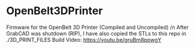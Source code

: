 # OpenBelt3DPrinter
Firmware for the OpenBelt 3D Printer (Compiled and Uncompiled)
/n After GrabCAD was shutdown (RIP), I have also copied the STLs to this repo in ./3D_PRINT_FILES
Build Video: https://youtu.be/gruBm8ppwgY
